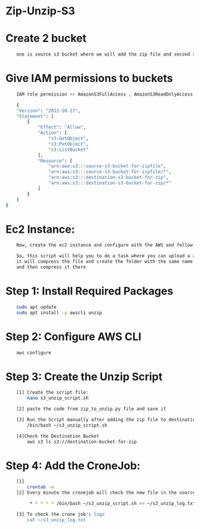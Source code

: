 # Zip-Unzip-S3

# Create 2 bucket

```sh
    one is source s3 bucket where we will add the zip file and second s3 will be the destination s3 bucket
```

# Give IAM permissions to buckets

```sh
    IAM role permission >> AmazonS3FullAccess , AmazonS3ReadOnlyAccess and create one custom policy as below json code.

    {
	"Version": "2012-10-17",
	"Statement": [
		{
			"Effect": "Allow",
			"Action": [
				"s3:GetObject",
				"s3:PutObject",
				"s3:ListBucket"
			],
			"Resource": [
				"arn:aws:s3:::source-s3-bucket-for-zipfile",
				"arn:aws:s3:::source-s3-bucket-for-zipfile/*",
				"arn:aws:s3:::destination-s3-bucket-for-zip",
				"arn:aws:s3:::destination-s3-bucket-for-zip/*"
			]
		}
	]
}

```

# Ec2 Instance:

``` sh
    Now, create the ec2 instance and configure with the AWS and follow the below commands.
```

```sh
    So, this script will help you to do a task where you can upload a zip file to Source S3 bucket and 
    it will compress the file and create the folder with the same name of the ZIP file of the source S3 bucket
    and then compress it there

```

# Step 1: Install Required Packages
``` sh
    sudo apt update
    sudo apt install -y awscli unzip
```
# Step 2: Configure AWS CLI
```sh
    aws configure
```

# Step 3: Create the Unzip Script
``` sh
    [1] Create the script file:
        nano s3_unzip_script.sh

    [2] paste the code from zip_to_unzip.py file and save it

    [3] Run the Script manually after adding the zip file to destination bucket
        /bin/bash ~/s3_unzip_script.sh

    [4]Check the Destination Bucket
        aws s3 ls s3://destination-bucket-for-zip

```

# Step 4: Add the CroneJob:

```sh
    [1]
        crontab -e
    [2] Every minute the cronejob will check the new file in the source S3 bucket and add the decompressed file to destination s3 bucket.

         * * * * * /bin/bash ~/s3_unzip_script.sh >> ~/s3_unzip_log.txt 2>&1

    [3] To check the crone job's logs
        cat ~/s3_unzip_log.txt

```